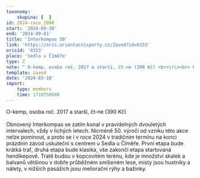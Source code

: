```yaml
---
taxonomy:
    skupina: {  }
id: 2024-race_2098
start: '2024-09-30'
end: '2024-09-01'
title: 'Interkompas 50'
link: 'https://oris.orientacnisporty.cz/Zavod?id=8153'
orisid: '8153'
place: 'Sedlo u Číměře'
type: Z
note: " O-kemp, osoba roč. 2017 a starší, čt-ne (390 Kč) <br>\r\n<br> Obnovený Interkompas se zatím konal v pravidelných dvouletých intervalech, vždy v lichých letech. Nicméně 50. výročí od vzniku této akce nelze pominout, a proto se i v roce 2024 v tradičním termínu na konci prázdnin závod uskuteční s centrem u Sedla u Číměře. První etapa bude krátká trať, druhá etapa bude klasika, vše zakončí etapa startovaná hendikepově. Tratě budou v kopcovitém terénu, kde je množství skalek a balvanů většinou v dobře průběžném smíšeném lese, místy jsou hustníky a nálety, v nižších pasážích jsou meliorační rýhy a bažinky.\r\n\r\n"
template: zavod
date: '2024-03-18'
import:
    type: members
    time: 1710750608
---
```


 O-kemp, osoba roč. 2017 a starší, čt-ne (390 Kč) <br>
<br> Obnovený Interkompas se zatím konal v pravidelných dvouletých intervalech, vždy v lichých letech. Nicméně 50. výročí od vzniku této akce nelze pominout, a proto se i v roce 2024 v tradičním termínu na konci prázdnin závod uskuteční s centrem u Sedla u Číměře. První etapa bude krátká trať, druhá etapa bude klasika, vše zakončí etapa startovaná hendikepově. Tratě budou v kopcovitém terénu, kde je množství skalek a balvanů většinou v dobře průběžném smíšeném lese, místy jsou hustníky a nálety, v nižších pasážích jsou meliorační rýhy a bažinky.


